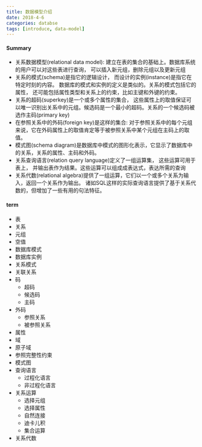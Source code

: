 ```yaml
---
title: 数据模型介绍
date: 2018-4-6
categories: databse
tags: [introduce, data-model]
---
```

#### Summary
* 关系数据模型(relational data model): 建立在表的集合的基础上。数据库系统的用户可以对这些表进行查询， 可以插入新元组，删除元组以及更新元组
* 关系的模式(schema)是指它的逻辑设计， 而设计的实例(instance)是指它在特定时刻的内容。 数据库的模式和实例的定义是类似的。关系的模式包括它的属性， 还可能包括属性类型和关系上的约束，比如主键和外键的约束。
* 关系的超码(superkey)是一个或多个属性的集合， 这些属性上的取值保证可以唯一识别出关系中的元组。候选码是一个最小的超码。关系的一个候选码被选作主码(primary key)
* 在参照关系中的外码(foreign key)是这样的集合: 对于参照关系中的每个元组来说，它在外码属性上的取值肯定等于被参照关系中某个元组在主码上的取值。
* 模式图(schema diagram)是数据库中模式的图形化表示，它显示了数据库中的关系，关系的属性、主码和外码。
* 关系查询语言(relation query language)定义了一组运算集， 这些运算可用于表上， 并输出表作为结果。这些运算可以组成成表达式，表达所需的查询
* 关系代数(relational algebra)提供了一组运算，它们以一个或多个关系为输入，返回一个关系作为输出。 诸如SQL这样的实际查询语言提供了基于关系代数的，但增加了一些有用的句法特征。

#### term
* 表
* 关系
* 元组
* 空值
* 数据库模式
* 数据库实例
* 关系模式
* 关联关系
* 码
    * 超码
    * 候选码
    * 主码
* 外码
    * 参照关系
    * 被参照关系
* 属性
* 域
* 原子域
* 参照完整性约束
* 模式图
* 查询语言
    * 过程化语言
    * 非过程化语言
* 关系运算
    * 选择元组
    * 选择属性
    * 自然连接
    * 迪卡儿积
    * 集合运算
* 关系代数
